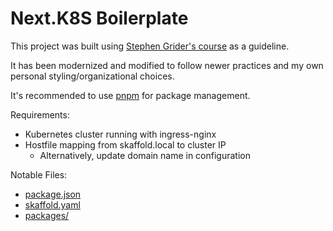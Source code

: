 # Next.K8S Boilerplate

This project was built using [Stephen Grider's course](https://www.udemy.com/course/microservices-with-node-js-and-react/) as a guideline.

It has been modernized and modified to follow newer practices and my own personal styling/organizational choices.

It's recommended to use [pnpm](https://pnpm.io) for package management.

Requirements:

- Kubernetes cluster running with ingress-nginx
- Hostfile mapping from skaffold.local to cluster IP
  - Alternatively, update domain name in configuration

Notable Files:

- [package.json](package.json)
- [skaffold.yaml](skaffold.yaml)
- [packages/](packages)
